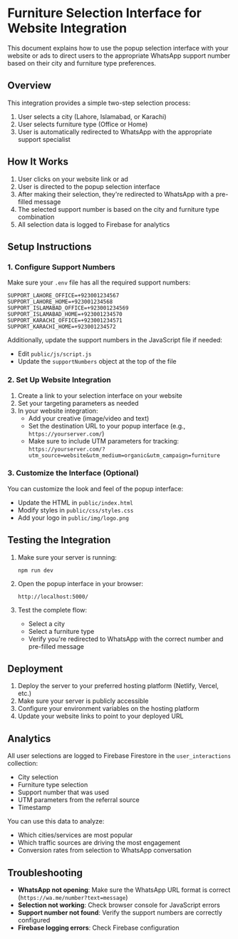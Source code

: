 # Furniture Selection Interface for Website Integration

This document explains how to use the popup selection interface with your website or ads to direct users to the appropriate WhatsApp support number based on their city and furniture type preferences.

## Overview

This integration provides a simple two-step selection process:
1. User selects a city (Lahore, Islamabad, or Karachi)
2. User selects furniture type (Office or Home)
3. User is automatically redirected to WhatsApp with the appropriate support specialist

## How It Works

1. User clicks on your website link or ad
2. User is directed to the popup selection interface
3. After making their selection, they're redirected to WhatsApp with a pre-filled message
4. The selected support number is based on the city and furniture type combination
5. All selection data is logged to Firebase for analytics

## Setup Instructions

### 1. Configure Support Numbers

Make sure your `.env` file has all the required support numbers:

```
SUPPORT_LAHORE_OFFICE=+923001234567
SUPPORT_LAHORE_HOME=+923001234568
SUPPORT_ISLAMABAD_OFFICE=+923001234569
SUPPORT_ISLAMABAD_HOME=+923001234570
SUPPORT_KARACHI_OFFICE=+923001234571
SUPPORT_KARACHI_HOME=+923001234572
```

Additionally, update the support numbers in the JavaScript file if needed:
- Edit `public/js/script.js`
- Update the `supportNumbers` object at the top of the file

### 2. Set Up Website Integration

1. Create a link to your selection interface on your website
2. Set your targeting parameters as needed
3. In your website integration:
   - Add your creative (image/video and text)
   - Set the destination URL to your popup interface (e.g., `https://yourserver.com/`)
   - Make sure to include UTM parameters for tracking: 
     `https://yourserver.com/?utm_source=website&utm_medium=organic&utm_campaign=furniture`

### 3. Customize the Interface (Optional)

You can customize the look and feel of the popup interface:
- Update the HTML in `public/index.html`
- Modify styles in `public/css/styles.css`
- Add your logo in `public/img/logo.png`

## Testing the Integration

1. Make sure your server is running:
   ```
   npm run dev
   ```

2. Open the popup interface in your browser:
   ```
   http://localhost:5000/
   ```

3. Test the complete flow:
   - Select a city
   - Select a furniture type
   - Verify you're redirected to WhatsApp with the correct number and pre-filled message

## Deployment

1. Deploy the server to your preferred hosting platform (Netlify, Vercel, etc.)
2. Make sure your server is publicly accessible
3. Configure your environment variables on the hosting platform
4. Update your website links to point to your deployed URL

## Analytics

All user selections are logged to Firebase Firestore in the `user_interactions` collection:
- City selection
- Furniture type selection
- Support number that was used
- UTM parameters from the referral source
- Timestamp

You can use this data to analyze:
- Which cities/services are most popular
- Which traffic sources are driving the most engagement
- Conversion rates from selection to WhatsApp conversation

## Troubleshooting

- **WhatsApp not opening**: Make sure the WhatsApp URL format is correct (`https://wa.me/number?text=message`)
- **Selection not working**: Check browser console for JavaScript errors
- **Support number not found**: Verify the support numbers are correctly configured
- **Firebase logging errors**: Check Firebase configuration 